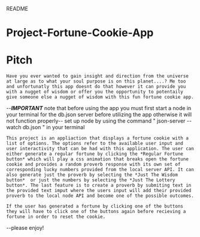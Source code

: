 README

# Project-Fortune-Cookie-App


# Pitch 
    Have you ever wanted to gain insight and direction from the universe at large as to what your soul purpose is on this planet....? Me too and unfortunatly this app doesnt do that however it can provide you with a nugget of wisdom or offer you the opportunity to potentaily give someone else a nugget of wisdom with this fun fortune cookie app.

--***IMPORTANT*** note that before using the app you must first start a node in your terminal for the db.json server before utilizing the app otherwise it will not function properly--
                                        set up node by using the command " json-server --watch db.json " in your terminal


    This project is an appliaction that displays a fortune cookie with a list of options. The options refer to the available user input and user interactivity that can be had with this application. The user can either generate a regular fortune by clicking the *Regular Fortune button* which will play a css animation that breaks open the fortune cookie and provides a random proverb response with its own set of corresponding lucky numbers provided from the local server API. It can also generate just the proverb by selecting the *Just The Wisdom button*  or just the numbers by selecting the *Just The Lottery button*. The last feature is to create a proverb by submiting text in the provided text imput where the users input will add their provided proverb to the local node API and become one of the possible outcomes.
    
    If the user has generated a fortune by clicking one of the buttons they will have to click one of the buttons again before recieving a fortune in order to reset the cookie.


--please enjoy!






